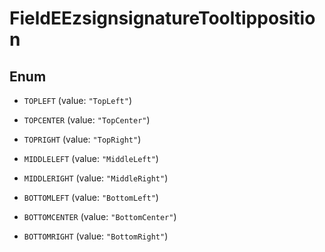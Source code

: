 

# FieldEEzsignsignatureTooltipposition

## Enum


* `TOPLEFT` (value: `"TopLeft"`)

* `TOPCENTER` (value: `"TopCenter"`)

* `TOPRIGHT` (value: `"TopRight"`)

* `MIDDLELEFT` (value: `"MiddleLeft"`)

* `MIDDLERIGHT` (value: `"MiddleRight"`)

* `BOTTOMLEFT` (value: `"BottomLeft"`)

* `BOTTOMCENTER` (value: `"BottomCenter"`)

* `BOTTOMRIGHT` (value: `"BottomRight"`)



